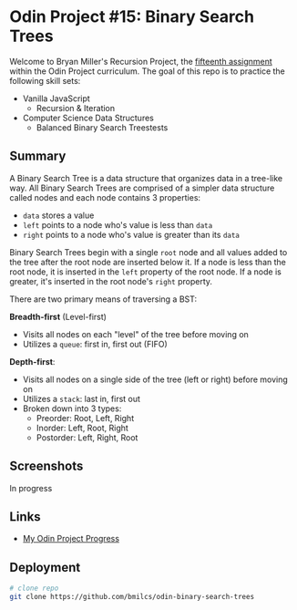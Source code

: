 # Odin Project #15: Binary Search Trees

Welcome to Bryan Miller's Recursion Project, the [fifteenth assignment](https://www.theodinproject.com/lessons/javascript-binary-search-trees) within the Odin Project curriculum. The goal of this repo is to practice the following skill sets:

- Vanilla JavaScript
  - Recursion & Iteration
- Computer Science Data Structures
  - Balanced Binary Search Treestests

## Summary

A Binary Search Tree is a data structure that organizes data in a tree-like way. All Binary Search Trees are comprised of a simpler data structure called nodes and each node contains 3 properties:

- `data` stores a value
- `left` points to a node who's value is less than `data`
- `right` points to a node who's value is greater than its `data`

Binary Search Trees begin with a single `root` node and all values added to the tree after the root node are inserted below it. If a node is less than the root node, it is inserted in the `left` property of the root node. If a node is greater, it's inserted in the root node's `right` property.

There are two primary means of traversing a BST:

**Breadth-first** (Level-first)

- Visits all nodes on each "level" of the tree before moving on
- Utilizes a `queue`: first in, first out (FIFO)

**Depth-first**:

- Visits all nodes on a single side of the tree (left or right) before moving on
- Utilizes a `stack`: last in, first out
- Broken down into 3 types:
  - Preorder: Root, Left, Right
  - Inorder: Left, Root, Right
  - Postorder: Left, Right, Root

## Screenshots

In progress

## Links

- [My Odin Project Progress](https://github.com/bmilcs/odin-project)

## Deployment

```sh
# clone repo
git clone https://github.com/bmilcs/odin-binary-search-trees
```

